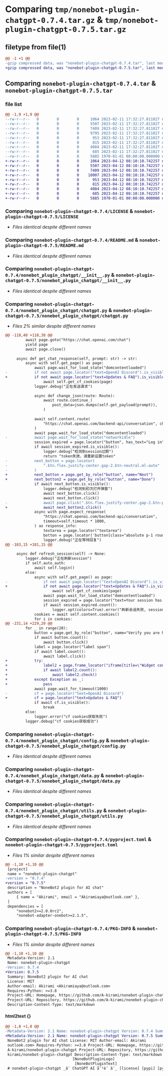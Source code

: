# Comparing `tmp/nonebot-plugin-chatgpt-0.7.4.tar.gz` & `tmp/nonebot-plugin-chatgpt-0.7.5.tar.gz`

## filetype from file(1)

```diff
@@ -1 +1 @@
-gzip compressed data, was "nonebot-plugin-chatgpt-0.7.4.tar", last modified: Sat Feb 11 17:32:37 2023, max compression
+gzip compressed data, was "nonebot-plugin-chatgpt-0.7.5.tar", last modified: Wed Apr 12 08:10:20 2023, max compression
```

## Comparing `nonebot-plugin-chatgpt-0.7.4.tar` & `nonebot-plugin-chatgpt-0.7.5.tar`

### file list

```diff
@@ -1,9 +1,9 @@
--rw-r--r--   0        0        0     1064 2023-02-11 17:32:27.811027 nonebot-plugin-chatgpt-0.7.4/LICENSE
--rw-r--r--   0        0        0     5507 2023-02-11 17:32:27.811027 nonebot-plugin-chatgpt-0.7.4/README.md
--rw-r--r--   0        0        0     7409 2023-02-11 17:32:27.811027 nonebot-plugin-chatgpt-0.7.4/nonebot_plugin_chatgpt/__init__.py
--rw-r--r--   0        0        0     9795 2023-02-11 17:32:27.811027 nonebot-plugin-chatgpt-0.7.4/nonebot_plugin_chatgpt/chatgpt.py
--rw-r--r--   0        0        0      953 2023-02-11 17:32:27.811027 nonebot-plugin-chatgpt-0.7.4/nonebot_plugin_chatgpt/config.py
--rw-r--r--   0        0        0      815 2023-02-11 17:32:27.811027 nonebot-plugin-chatgpt-0.7.4/nonebot_plugin_chatgpt/data.py
--rw-r--r--   0        0        0     4084 2023-02-11 17:32:27.811027 nonebot-plugin-chatgpt-0.7.4/nonebot_plugin_chatgpt/utils.py
--rw-r--r--   0        0        0      685 2023-02-11 17:32:27.811027 nonebot-plugin-chatgpt-0.7.4/pyproject.toml
--rw-r--r--   0        0        0     5885 1970-01-01 00:00:00.000000 nonebot-plugin-chatgpt-0.7.4/PKG-INFO
+-rw-r--r--   0        0        0     1064 2023-04-12 08:10:10.742257 nonebot-plugin-chatgpt-0.7.5/LICENSE
+-rw-r--r--   0        0        0     5507 2023-04-12 08:10:10.742257 nonebot-plugin-chatgpt-0.7.5/README.md
+-rw-r--r--   0        0        0     7409 2023-04-12 08:10:10.742257 nonebot-plugin-chatgpt-0.7.5/nonebot_plugin_chatgpt/__init__.py
+-rw-r--r--   0        0        0    10007 2023-04-12 08:10:10.742257 nonebot-plugin-chatgpt-0.7.5/nonebot_plugin_chatgpt/chatgpt.py
+-rw-r--r--   0        0        0      953 2023-04-12 08:10:10.742257 nonebot-plugin-chatgpt-0.7.5/nonebot_plugin_chatgpt/config.py
+-rw-r--r--   0        0        0      815 2023-04-12 08:10:10.742257 nonebot-plugin-chatgpt-0.7.5/nonebot_plugin_chatgpt/data.py
+-rw-r--r--   0        0        0     4084 2023-04-12 08:10:10.742257 nonebot-plugin-chatgpt-0.7.5/nonebot_plugin_chatgpt/utils.py
+-rw-r--r--   0        0        0      685 2023-04-12 08:10:10.742257 nonebot-plugin-chatgpt-0.7.5/pyproject.toml
+-rw-r--r--   0        0        0     5885 1970-01-01 00:00:00.000000 nonebot-plugin-chatgpt-0.7.5/PKG-INFO
```

### Comparing `nonebot-plugin-chatgpt-0.7.4/LICENSE` & `nonebot-plugin-chatgpt-0.7.5/LICENSE`

 * *Files identical despite different names*

### Comparing `nonebot-plugin-chatgpt-0.7.4/README.md` & `nonebot-plugin-chatgpt-0.7.5/README.md`

 * *Files identical despite different names*

### Comparing `nonebot-plugin-chatgpt-0.7.4/nonebot_plugin_chatgpt/__init__.py` & `nonebot-plugin-chatgpt-0.7.5/nonebot_plugin_chatgpt/__init__.py`

 * *Files identical despite different names*

### Comparing `nonebot-plugin-chatgpt-0.7.4/nonebot_plugin_chatgpt/chatgpt.py` & `nonebot-plugin-chatgpt-0.7.5/nonebot_plugin_chatgpt/chatgpt.py`

 * *Files 2% similar despite different names*

```diff
@@ -118,40 +118,38 @@
         await page.goto("https://chat.openai.com/chat")
         yield page
         await page.close()
 
     async def get_chat_response(self, prompt: str) -> str:
         async with self.get_page() as page:
             await page.wait_for_load_state("domcontentloaded")
-            if not await page.locator("text=OpenAI Discord").is_visible():
+            if not await page.locator("text=Updates & FAQ").is_visible():
                 await self.get_cf_cookies(page)
             logger.debug("正在发送请求")
 
             async def change_json(route: Route):
                 await route.continue_(
                     post_data=json.dumps(self.get_payload(prompt)),
                 )
 
             await self.content.route(
                 "https://chat.openai.com/backend-api/conversation", change_json
             )
             await page.wait_for_load_state("domcontentloaded")
-            await page.wait_for_load_state("networkidle")
             session_expired = page.locator("button", has_text="Log in")
             if await session_expired.is_visible():
                 logger.debug("检测到session过期")
                 return "token失效，请重新设置token"
-            next_botton = page.locator(
-                ".btn.flex.justify-center.gap-2.btn-neutral.ml-auto"
-            )
+            next_botton = page.get_by_role("button", name="Next")
+            next_botton2 = page.get_by_role("button", name="Done")
             if await next_botton.is_visible():
                 logger.debug("检测到初次打开弹窗")
                 await next_botton.click()
                 await next_botton.click()
-                await page.click(".btn.flex.justify-center.gap-2.btn-primary.ml-auto")
+                await next_botton2.click()
             async with page.expect_response(
                 "https://chat.openai.com/backend-api/conversation",
                 timeout=self.timeout * 1000,
             ) as response_info:
                 textarea = page.locator("textarea")
                 botton = page.locator('button[class="absolute p-1 rounded-md text-gray-500 bottom-1.5 right-1 md:bottom-2.5 md:right-2 hover:bg-gray-100 dark:hover:text-gray-400 dark:hover:bg-gray-900 disabled:hover:bg-transparent dark:disabled:hover:bg-transparent"]')
                 logger.debug("正在等待回复")
@@ -183,15 +181,15 @@
 
     async def refresh_session(self) -> None:
         logger.debug("正在刷新session")
         if self.auto_auth:
             await self.login()
         else:
             async with self.get_page() as page:
-                if not await page.locator("text=OpenAI Discord").is_visible():
+                if not await page.locator("text=Updates & FAQ").is_visible():
                     await self.get_cf_cookies(page)
                 await page.wait_for_load_state("domcontentloaded")
                 session_expired = page.locator("text=Your session has expired")
                 if await session_expired.count():
                     logger.opt(colors=True).error("刷新会话失败, session token 已过期, 请重新设置")
             cookies = await self.content.cookies()
             for i in cookies:
@@ -231,14 +229,20 @@
         for _ in range(20):
             button = page.get_by_role("button", name="Verify you are human")
             if await button.count():
                 await button.click()
             label = page.locator("label span")
             if await label.count():
                 await label.click()
+            try:
+                label2 = page.frame_locator("iframe[title=\"Widget containing a Cloudflare security challenge\"]").get_by_label("Verify you are human")
+                if await label2.count():
+                    await label2.check()
+            except Exception as _:
+                pass
             await page.wait_for_timeout(1000)
-            cf = page.locator("text=OpenAI Discord")
+            cf = page.locator("text=Updates & FAQ")
             if await cf.is_visible():
                 break
         else:
             logger.error("cf cookies获取失败")
         logger.debug("cf cookies获取成功")
```

### Comparing `nonebot-plugin-chatgpt-0.7.4/nonebot_plugin_chatgpt/config.py` & `nonebot-plugin-chatgpt-0.7.5/nonebot_plugin_chatgpt/config.py`

 * *Files identical despite different names*

### Comparing `nonebot-plugin-chatgpt-0.7.4/nonebot_plugin_chatgpt/data.py` & `nonebot-plugin-chatgpt-0.7.5/nonebot_plugin_chatgpt/data.py`

 * *Files identical despite different names*

### Comparing `nonebot-plugin-chatgpt-0.7.4/nonebot_plugin_chatgpt/utils.py` & `nonebot-plugin-chatgpt-0.7.5/nonebot_plugin_chatgpt/utils.py`

 * *Files identical despite different names*

### Comparing `nonebot-plugin-chatgpt-0.7.4/pyproject.toml` & `nonebot-plugin-chatgpt-0.7.5/pyproject.toml`

 * *Files 1% similar despite different names*

```diff
@@ -1,10 +1,10 @@
 [project]
 name = "nonebot-plugin-chatgpt"
-version = "0.7.4"
+version = "0.7.5"
 description = "NoneBot2 plugin for AI chat"
 authors = [
     { name = "Akirami", email = "Akiramiaya@outlook.com" },
 ]
 dependencies = [
     "nonebot2>=2.0.0rc2",
     "nonebot-adapter-onebot>=2.1.5",
```

### Comparing `nonebot-plugin-chatgpt-0.7.4/PKG-INFO` & `nonebot-plugin-chatgpt-0.7.5/PKG-INFO`

 * *Files 1% similar despite different names*

```diff
@@ -1,10 +1,10 @@
 Metadata-Version: 2.1
 Name: nonebot-plugin-chatgpt
-Version: 0.7.4
+Version: 0.7.5
 Summary: NoneBot2 plugin for AI chat
 License: MIT
 Author-email: Akirami <Akiramiaya@outlook.com>
 Requires-Python: >=3.8
 Project-URL: Homepage, https://github.com/A-kirami/nonebot-plugin-chatgpt
 Project-URL: Repository, https://github.com/A-kirami/nonebot-plugin-chatgpt
 Description-Content-Type: text/markdown
```

#### html2text {}

```diff
@@ -1,8 +1,8 @@
-Metadata-Version: 2.1 Name: nonebot-plugin-chatgpt Version: 0.7.4 Summary:
+Metadata-Version: 2.1 Name: nonebot-plugin-chatgpt Version: 0.7.5 Summary:
 NoneBot2 plugin for AI chat License: MIT Author-email: Akirami
 outlook.com> Requires-Python: >=3.8 Project-URL: Homepage, https://github.com/
 A-kirami/nonebot-plugin-chatgpt Project-URL: Repository, https://github.com/A-
 kirami/nonebot-plugin-chatgpt Description-Content-Type: text/markdown
                              [NoneBotPluginLogo]
                               [NoneBotPluginText]
 # nonebot-plugin-chatgpt _â¨ ChatGPT AI å¯¹è¯ â¨_ [license] [pypi] [python]
```

